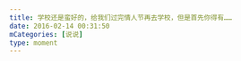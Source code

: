 ```yaml
---
title: 学校还是蛮好的，给我们过完情人节再去学校，但是首先你得有……
date: 2016-02-14 00:31:50
mCategories: [说说]
type: moment
---
```


<div id="pics-20160214003150"></div>

<script src="/lib/moment/pics.js"></script>
<script>
var data = [
    {"link": "2016-02-14_000000.jpeg", "type": "shuoshuo"},
    {"link": "2016-02-14_000001.jpeg", "type": "shuoshuo"}
];
picsRender(data, "pics-20160214003150");
</script>
